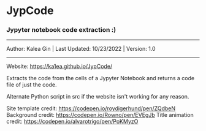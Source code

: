 # JypCode
### Jypyter notebook code extraction :)

---

Author: Kalea Gin | Last Updated: 10/23/2022 | Version: 1.0

---

Website: https://ka1ea.github.io/JypCode/

Extracts the code from the cells of a Jypyter Notebook and returns a code file of just the code. 

Alternate Python script in src if the website isn't working for any reason.

Site template credit: https://codepen.io/roydigerhund/pen/ZQdbeN 
Background credit: https://codepen.io/Rowno/pen/EVEgJb
Title animation credit: https://codepen.io/alvarotrigo/pen/PoKMyzO
